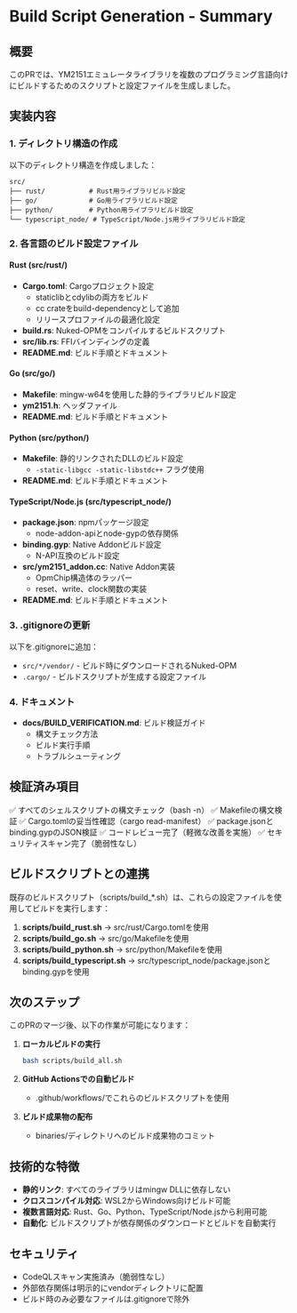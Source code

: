 # Build Script Generation - Summary

## 概要

このPRでは、YM2151エミュレータライブラリを複数のプログラミング言語向けにビルドするためのスクリプトと設定ファイルを生成しました。

## 実装内容

### 1. ディレクトリ構造の作成

以下のディレクトリ構造を作成しました：

```
src/
├── rust/           # Rust用ライブラリビルド設定
├── go/             # Go用ライブラリビルド設定
├── python/         # Python用ライブラリビルド設定
└── typescript_node/ # TypeScript/Node.js用ライブラリビルド設定
```

### 2. 各言語のビルド設定ファイル

#### Rust (src/rust/)
- **Cargo.toml**: Cargoプロジェクト設定
  - staticlibとcdylibの両方をビルド
  - cc crateをbuild-dependencyとして追加
  - リリースプロファイルの最適化設定
- **build.rs**: Nuked-OPMをコンパイルするビルドスクリプト
- **src/lib.rs**: FFIバインディングの定義
- **README.md**: ビルド手順とドキュメント

#### Go (src/go/)
- **Makefile**: mingw-w64を使用した静的ライブラリビルド設定
- **ym2151.h**: ヘッダファイル
- **README.md**: ビルド手順とドキュメント

#### Python (src/python/)
- **Makefile**: 静的リンクされたDLLのビルド設定
  - `-static-libgcc -static-libstdc++` フラグ使用
- **README.md**: ビルド手順とドキュメント

#### TypeScript/Node.js (src/typescript_node/)
- **package.json**: npmパッケージ設定
  - node-addon-apiとnode-gypの依存関係
- **binding.gyp**: Native Addonビルド設定
  - N-API互換のビルド設定
- **src/ym2151_addon.cc**: Native Addon実装
  - OpmChip構造体のラッパー
  - reset、write、clock関数の実装
- **README.md**: ビルド手順とドキュメント

### 3. .gitignoreの更新

以下を.gitignoreに追加：
- `src/*/vendor/` - ビルド時にダウンロードされるNuked-OPM
- `.cargo/` - ビルドスクリプトが生成する設定ファイル

### 4. ドキュメント

- **docs/BUILD_VERIFICATION.md**: ビルド検証ガイド
  - 構文チェック方法
  - ビルド実行手順
  - トラブルシューティング

## 検証済み項目

✅ すべてのシェルスクリプトの構文チェック（bash -n）
✅ Makefileの構文検証
✅ Cargo.tomlの妥当性確認（cargo read-manifest）
✅ package.jsonとbinding.gypのJSON検証
✅ コードレビュー完了（軽微な改善を実施）
✅ セキュリティスキャン完了（脆弱性なし）

## ビルドスクリプトとの連携

既存のビルドスクリプト（scripts/build_*.sh）は、これらの設定ファイルを使用してビルドを実行します：

1. **scripts/build_rust.sh** → src/rust/Cargo.tomlを使用
2. **scripts/build_go.sh** → src/go/Makefileを使用
3. **scripts/build_python.sh** → src/python/Makefileを使用
4. **scripts/build_typescript.sh** → src/typescript_node/package.jsonとbinding.gypを使用

## 次のステップ

このPRのマージ後、以下の作業が可能になります：

1. **ローカルビルドの実行**
   ```bash
   bash scripts/build_all.sh
   ```

2. **GitHub Actionsでの自動ビルド**
   - .github/workflows/でこれらのビルドスクリプトを使用

3. **ビルド成果物の配布**
   - binaries/ディレクトリへのビルド成果物のコミット

## 技術的な特徴

- **静的リンク**: すべてのライブラリはmingw DLLに依存しない
- **クロスコンパイル対応**: WSL2からWindows向けビルド可能
- **複数言語対応**: Rust、Go、Python、TypeScript/Node.jsから利用可能
- **自動化**: ビルドスクリプトが依存関係のダウンロードとビルドを自動実行

## セキュリティ

- CodeQLスキャン実施済み（脆弱性なし）
- 外部依存関係は明示的にvendorディレクトリに配置
- ビルド時のみ必要なファイルは.gitignoreで除外
